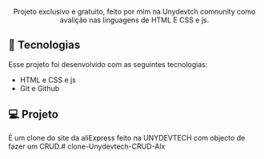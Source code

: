 <p align="center">
    Projeto exclusivo e gratuito, feito por mim na Unydevtch comnunity como avalição nas linguagens de HTML E CSS e js. <br/>

## 🚀 Tecnologias

Esse projeto foi desenvolvido com as seguintes tecnologias:

- HTML e CSS e js
- Git e Github

## 💻 Projeto
È um clone do site da aliExpress feito na UNYDEVTECH com objecto de fazer um CRUD.# clone-Unydevtech-CRUD-Alx
